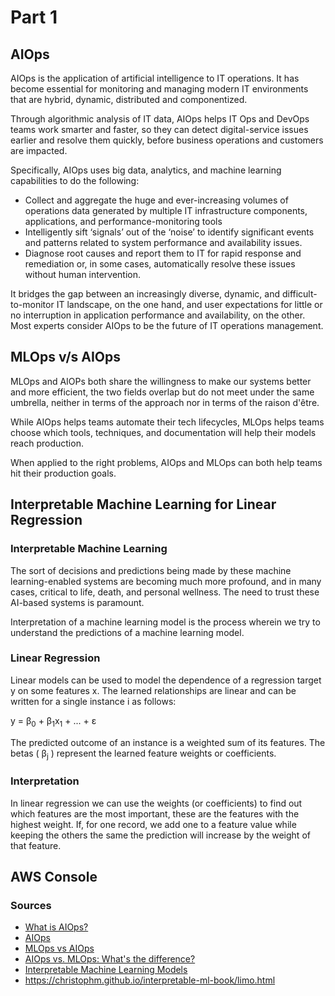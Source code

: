 # Part 1


## AIOps

AIOps is the application of artificial intelligence to IT operations. It has become essential for monitoring and managing modern IT environments that are hybrid, dynamic, distributed and componentized.

Through algorithmic analysis of IT data, AIOps helps IT Ops and DevOps teams work smarter and faster, so they can detect digital-service issues earlier and resolve them quickly, before business operations and customers are impacted.

Specifically, AIOps uses big data, analytics, and machine learning capabilities to do the following:

- Collect and aggregate the huge and ever-increasing volumes of operations data generated by multiple IT infrastructure components, applications, and performance-monitoring tools
- Intelligently sift ‘signals’ out of the ‘noise’ to identify significant events and patterns related to system performance and availability issues.
- Diagnose root causes and report them to IT for rapid response and remediation or, in some cases, automatically resolve these issues without human intervention.

It bridges the gap between an increasingly diverse, dynamic, and difficult-to-monitor IT landscape, on the one hand, and user expectations for little or no interruption in application performance and availability, on the other. Most experts consider AIOps to be the future of IT operations management.


## MLOps v/s AIOps

MLOps and AIOPs both share the willingness to make our systems better and more efficient, the two fields overlap but do not meet under the same umbrella, neither in terms of the approach nor in terms of the raison d'être.

While AIOps helps teams automate their tech lifecycles, MLOps helps teams choose which tools, techniques, and documentation will help their models reach production.

When applied to the right problems, AIOps and MLOps can both help teams hit their production goals.



## Interpretable Machine Learning for Linear Regression


### Interpretable Machine Learning

The sort of decisions and predictions being made by these machine learning-enabled systems are becoming much more profound, and in many cases, critical to life, death, and personal wellness. The need to trust these AI-based systems is paramount.

Interpretation of a machine learning model is the process wherein we try to understand the predictions of a machine learning model.


### Linear Regression

Linear models can be used to model the dependence of a regression target y on some features x. The learned relationships are linear and can be written for a single instance i as follows:

<p> y = &beta;<sub>0</sub> + &beta;<sub>1</sub>x<sub>1</sub> + ... + &epsilon; </p>

The predicted outcome of an instance is a weighted sum of its features. The betas ( &beta;<sub>j</sub> ) represent the learned feature weights or coefficients.


### Interpretation

In linear regression we can use the weights (or coefficients) to find out which features are the most important, these are the features with the highest weight. If, for one record, we add one to a feature value while keeping the others the same the prediction will increase by the weight of that feature.

## AWS Console

### Sources
- [What is AIOps?](https://www.moogsoft.com/resources/aiops/guide/everything-aiops/#five)
- [AIOps](https://www.ibm.com/cloud/learn/aiops)
- [MLOps vs AIOps](https://thechief.io/c/editorial/mlops-vs-aiops/)
- [AIOps vs. MLOps: What's the difference?](https://opensource.com/article/21/2/aiops-vs-mlops)
- [Interpretable Machine Learning Models](https://towardsdatascience.com/interpretable-machine-learning-models-aef0c7be3fd)
- https://christophm.github.io/interpretable-ml-book/limo.html